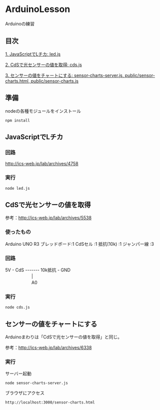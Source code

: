 # ArduinoLesson

Arduinoの練習

## 目次

[1. JavaScriptでLチカ: led.js](#1)

[2. CdSで光センサーの値を取得: cds.js](#2)

[3. センサーの値をチャートにする: sensor-charts-server.js, public/sensor-charts.html, public/sensor-charts.js](#3)

## 準備

nodeの各種モジュールをインストール

```
npm install
```

<a name="1"></a>
## JavaScriptでLチカ

### 回路

http://ics-web.jp/lab/archives/4758

### 実行

```
node led.js
```

<a name="2"></a>
## CdSで光センサーの値を取得

参考：http://ics-web.jp/lab/archives/5538

### 使ったもの

Arduino UNO R3
ブレッドボード:1
CdSセル		:1
抵抗(10k)	:1
ジャンパー線	:3

### 回路

5V - CdS ------- 10k抵抗 - GND<br>
　　　　　　|<br>
　　　　　　A0

### 実行

```
node cds.js
```

<a name="3"></a>
## センサーの値をチャートにする

Arduinoまわりは「CdSで光センサーの値を取得」と同じ。

参考：http://ics-web.jp/lab/archives/6338

### 実行

サーバー起動

```
node sensor-charts-server.js
```

ブラウザにアクセス

```
http://localhost:3000/sensor-charts.html
```
